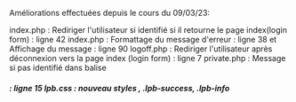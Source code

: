 Améliorations effectuées depuis le cours du 09/03/23:

 index.php : Rediriger l'utilisateur si identifié si il retourne le page index(login form) : ligne 42
 index.php : Formattage du message d'erreur : ligne 38 et Affichage du message : ligne 90
 logoff.php : Rediriger l'utilisateur après déconnexion vers la page index (login form) : ligne 7
 private.php : Message si pas identifié dans balise <h5> : ligne 15
 lpb.css : nouveau styles , .lpb-success, .lpb-info
 